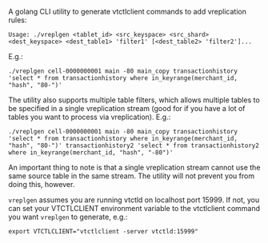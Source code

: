 A golang CLI utility to generate vtctlclient commands to add vreplication
rules:

```
Usage: ./vreplgen <tablet_id> <src_keyspace> <src_shard> <dest_keyspace> <dest_table1> 'filter1' [<dest_table2> 'filter2']...
```

E.g.:

```
./vreplgen cell-0000000001 main -80 main_copy transactionhistory 'select * from transactionhistory where in_keyrange(merchant_id, "hash", "80-")'
```

The utility also supports multiple table filters, which allows multiple tables
to be specified in a single vreplication stream (good for if you have
a lot of tables you want to process via vreplication).  E.g.:

```
./vreplgen cell-0000000001 main -80 main_copy transactionhistory 'select * from transactionhistory where in_keyrange(merchant_id, "hash", "80-")' transactionhistory2 'select * from transactionhistory2 where in_keyrange(merchant_id, "hash", "-80")'
```

An important thing to note is that a single vreplication stream cannot use 
the same source table in the same stream.  The utility will not prevent
you from doing this, however.

`vreplgen` assumes you are running vtctld on localhost port 15999.  If not,
you can set your VTCTLCLIENT environment variable to the vtctlclient command
you want `vreplgen` to generate, e.g.:

```
export VTCTLCLIENT="vtctlclient -server vtctld:15999"
```
